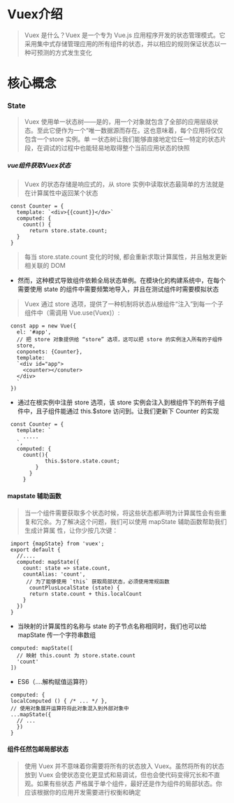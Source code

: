 # Vuex介绍
> Vuex 是什么？Vuex 是一个专为 Vue.js 应用程序开发的状态管理模式。它采用集中式存储管理应用的所有组件的状态，并以相应的规则保证状态以一种可预测的方式发生变化

# 核心概念
 ### State
 > Vuex 使用单一状态树——是的，用一个对象就包含了全部的应用层级状态。至此它便作为一个“唯一数据源而存在。这也意味着，每个应用将仅仅包含一个store 实例。单    一状态树让我们能够直接地定位任一特定的状态片段，在调试的过程中也能轻易地取得整个当前应用状态的快照 
 
 ##### vue组件获取Vuex状态
 >  Vuex 的状态存储是响应式的，从 store 实例中读取状态最简单的方法就是在计算属性中返回某个状态
 
 ```
  const Counter = {
    template: `<div>{{count}}</dv>`
    computed: {
      count() {
        return store.state.count;
    }
  }
 ```
 > 每当 store.state.count 变化的时候, 都会重新求取计算属性，并且触发更新相关联的 DOM
 
 - 然而，这种模式导致组件依赖全局状态单例。在模块化的构建系统中，在每个需要使用 state 的组件中需要频繁地导入，并且在测试组件时需要模拟状态
 
 > Vuex 通过 store 选项，提供了一种机制将状态从根组件“注入”到每一个子组件中（需调用 Vue.use(Vuex)）:
 
 ```
  const app = new Vue({
    el: '#app',
    // 把 store 对象提供给 “store” 选项，这可以把 store 的实例注入所有的子组件
    store,
    conponets: {Counter},
    template: 
    `<div id="app">
      <counter></conuter>
    </div>
    `
  })
 ```
 - 通过在根实例中注册 store 选项，该 store 实例会注入到根组件下的所有子组件中，且子组件能通过 this.$store 访问到。让我们更新下 Counter 的实现
 
 ```
  const Counter = {
    template: `
      .....
    `,
    computed: {
      count(){
             this.$store.state.count;
          }
        }
      }
 ```
 #### mapstate 辅助函数
 > 当一个组件需要获取多个状态时候，将这些状态都声明为计算属性会有些重复和冗余。为了解决这个问题，我们可以使用 mapState 辅助函数帮助我们生成计算属      性，让你少按几次键：
 
 ```
  import {mapState} from 'vuex';
  export default {
    //....
    computed: mapState({
      count: state => state.count,
      countAlias: 'count',
       // 为了能够使用 `this` 获取局部状态，必须使用常规函数
        countPlusLocalState (state) {
        return state.count + this.localCount
      }
    })
  }
 ```
 - 当映射的计算属性的名称与 state 的子节点名称相同时，我们也可以给 mapState 传一个字符串数组
 ```
  computed: mapState([
    // 映射 this.count 为 store.state.count
    'count'
  ])
 ```
 - ES6（....解构赋值运算符）
 ```
  computed: {
  localComputed () { /* ... */ },
  // 使用对象展开运算符将此对象混入到外部对象中
  ...mapState({
    // ...
    })
  }
 ```
 #### 组件任然包邮局部状态
 > 使用 Vuex 并不意味着你需要将所有的状态放入 Vuex。虽然将所有的状态放到 Vuex 会使状态变化更显式和易调试，但也会使代码变得冗长和不直观。如果有些状态    严格属于单个组件，最好还是作为组件的局部状态。你应该根据你的应用开发需要进行权衡和确定
 
 
 
 
 
 
 
 
 
 
 
 
